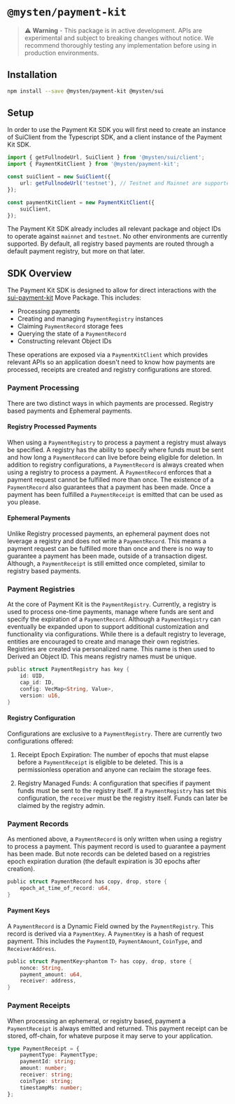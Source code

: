 # `@mysten/payment-kit`

> ⚠️ **Warning** - This package is in active development. APIs are experimental and subject to
> breaking changes without notice. We recommend thoroughly testing any implementation before using
> in production environments.

## Installation

```bash
npm install --save @mysten/payment-kit @mysten/sui
```

## Setup

In order to use the Payment Kit SDK you will first need to create an instance of SuiClient from the
Typescript SDK, and a client instance of the Payment Kit SDK.

```ts
import { getFullnodeUrl, SuiClient } from '@mysten/sui/client';
import { PaymentKitClient } from '@mysten/payment-kit';

const suiClient = new SuiClient({
	url: getFullnodeUrl('testnet'), // Testnet and Mainnet are supported
});

const paymentKitClient = new PaymentKitClient({
	suiClient,
});
```

The Payment Kit SDK already includes all relevant package and object IDs to operate against
`mainnet` and `testnet`. No other environments are currently supported. By default, all registry
based payments are routed through a default payment registry, but more on that later.

## SDK Overview

The Payment Kit SDK is designed to allow for direct interactions with the
[sui-payment-kit](https://github.com/MystenLabs/sui-payment-kit) Move Package. This includes:

- Processing payments
- Creating and managing `PaymentRegistry` instances
- Claiming `PaymentRecord` storage fees
- Querying the state of a `PaymentRecord`
- Constructing relevant Object IDs

These operations are exposed via a `PaymentKitClient` which provides relevant APIs so an application
doesn't need to know how payments are processed, receipts are created and registry configurations
are stored.

### Payment Processing

There are two distinct ways in which payments are processed. Registry based payments and Ephemeral
payments.

#### Registry Processed Payments

When using a `PaymentRegistry` to process a payment a registry must always be specified. A registry
has the ability to specify where funds must be sent and how long a `PaymentRecord` can live before
being eligible for deletion. In addition to registry configurations, a `PaymentRecord` is always
created when using a registry to process a payment. A `PaymentRecord` enforces that a payment
request cannot be fulfilled more than once. The existence of a `PaymentRecord` also guarantees that
a payment has been made. Once a payment has been fulfilled a `PaymentReceipt` is emitted that can be
used as you please.

#### Ephemeral Payments

Unlike Registry processed payments, an ephemeral payment does not leverage a registry and does not
write a `PaymentRecord`. This means a payment request can be fulfilled more than once and there is
no way to guarantee a payment has been made, outside of a transaction digest. Although, a
`PaymentReceipt` is still emitted once completed, similar to registry based payments.

### Payment Registries

At the core of Payment Kit is the `PaymentRegistry`. Currently, a registry is used to process
one-time payments, manage where funds are sent and specify the expiration of a `PaymentRecord`.
Although a `PaymentRegistry` can eventually be expanded upon to support additional customization and
functionality via configurations. While there is a default registry to leverage, entities are
encouraged to create and manage their own registries. Registries are created via personalized name.
This name is then used to Derived an Object ID. This means registry names must be unique.

```rust
public struct PaymentRegistry has key {
    id: UID,
    cap_id: ID,
    config: VecMap<String, Value>,
    version: u16,
}
```

#### Registry Configuration

Configurations are exclusive to a `PaymentRegistry`. There are currently two configurations offered:

1. Receipt Epoch Expiration: The number of epochs that must elapse before a `PaymentReceipt` is
   eligible to be deleted. This is a permissionless operation and anyone can reclaim the storage
   fees.

2. Registry Managed Funds: A configuration that specifies if payment funds must be sent to the
   registry itself. If a `PaymentRegistry` has set this configuration, the `receiver` must be the
   registry itself. Funds can later be claimed by the registry admin.

### Payment Records

As mentioned above, a `PaymentRecord` is only written when using a registry to process a payment.
This payment record is used to guarantee a payment has been made. But note records can be deleted
based on a registries epoch expiration duration (the default expiration is 30 epochs after
creation).

```rust
public struct PaymentRecord has copy, drop, store {
    epoch_at_time_of_record: u64,
}
```

#### Payment Keys

A `PaymentRecord` is a Dynamic Field owned by the `PaymentRegistry`. This record is derived via a
`PaymentKey`. A `PaymentKey` is a hash of request payment. This includes the `PaymentID`,
`PaymentAmount`, `CoinType`, and `ReceiverAddress`.

```rust
public struct PaymentKey<phantom T> has copy, drop, store {
    nonce: String,
    payment_amount: u64,
    receiver: address,
}
```

### Payment Receipts

When processing an ephemeral, or registry based, payment a `PaymentReceipt` is always emitted and
returned. This payment receipt can be stored, off-chain, for whateve purpose it may serve to your
application.

```ts
type PaymentReceipt = {
	paymentType: PaymentType;
	paymentId: string;
	amount: number;
	receiver: string;
	coinType: string;
	timestampMs: number;
};
```
